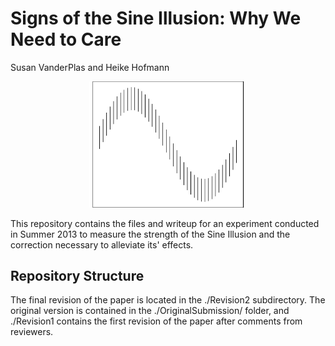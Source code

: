 # Signs of the Sine Illusion: Why We Need to Care
Susan VanderPlas and Heike Hofmann  





<div align='center'><img src="figure/fig-origillusion.png", width='50%', title='Sine Illusion', alt='Image of the original sine illusion'></div>

This repository contains the files and writeup for an experiment conducted in Summer 2013 to measure the strength of the Sine Illusion and the correction necessary to alleviate its' effects. 

## Repository Structure

The final revision of the paper is located in the ./Revision2 subdirectory. The original version is contained in the ./OriginalSubmission/ folder, and ./Revision1 contains the first revision of the paper after comments from reviewers. 
